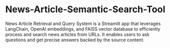 # News-Article-Semantic-Search-Tool
News Article Retrieval and Query System is a Streamlit app that leverages LangChain, OpenAI embeddings, and FAISS vector database to efficiently process and search news articles from URLs. It enables users to ask questions and get precise answers backed by the source content.
